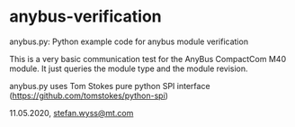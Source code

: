 # anybus-verification
anybus.py: Python example code for anybus module verification

This is a very basic communication test for the AnyBus CompactCom M40 module. It just
queries the module type and the module revision. 

anybus.py uses Tom Stokes pure python SPI interface (https://github.com/tomstokes/python-spi)

11.05.2020, stefan.wyss@mt.com